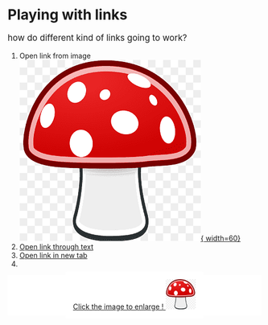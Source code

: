 
# Playing with links

how do different kind of links going to work?

1. Open link from image 
[![Mushroom](../mushroom.png){ width=60} ](https://www.pngwing.com/en/free-png-duoxo) 
2. [Open link through text](https://developer.kore.ai/docs/bots/how-tos/update-booking-task/) 
3. <a href="https://developer.kore.ai/uncategorised/change-flight-task/" target="_blank">Open link in new tab</a>
4. 

<!DOCTYPE html>
<html lang="en">
<head>
    <meta charset="UTF-8">
    <meta http-equiv="X-UA-Compatible"
          content="IE=edge">
    <meta name="viewport"
          content="width=device-width,
                   initial-scale=1.0">
    <style>
        .box {
            background-color: white;
            height: 80px;
            display: flex;
            align-items: center;
            justify-content: center;
        }
        p {
            font-size: 17px;
            align-items: center;
        }
        .box a {
            display: inline-block;
            background-color: #fff;
            padding: 15px;
            border-radius: 3px;
        }
        .modal {
            align-items: center;
            display: flex;
            justify-content: center;
            position: absolute;
            top: 0;
            bottom: 0;
            left: 0;
            right: 0;
            background: rgba(254, 126, 126, 0.7);
            transition: all 0.4s;
            visibility: hidden;
            opacity: 0;
        }
        .content {
            position: absolute;
            background: white;
            width: 400px;
            padding: 1em 2em;
            border-radius: 4px;
        }
        .modal:target {
            visibility: visible;
            opacity: 1;
        }
        .box-close {
            position: absolute;
            top: 0;
            right: 15px;
            color: #fe0606;
            text-decoration: none;
            font-size: 30px;
        }
    </style>
</head>
 
<body>
    <div class="box">
        <a href="#popup-box">
            Click the image to enlarge ! <img src="../mushroom.png" width="60" height="60">
        </a>
    </div>
    <div id="popup-box" class="modal">
        <div class="content">
            <h1 style="color: green;">
                This is a Mushroom !
            </h1>
            <b>
                <p><img src="../mushroom.png"></p>
            </b>
            <a href="#"
               class="box-close">
                ×
            </a>
        </div>
    </div>
</body>
</html>